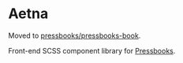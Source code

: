 # Aetna

Moved to [pressbooks/pressbooks-book][1].


Front-end SCSS component library for [Pressbooks][2].

[1]: https://github.com/pressbooks/pressbooks-book/tree/master/packages/aetna/
[2]: https://pressbooks.org

